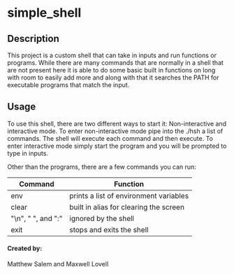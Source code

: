 # simple_shell

## Description

This project is a custom shell that can take in inputs and run functions or programs. While there are many commands that are normally in a shell that are not present here it is able to do some basic built in functions on long with room to easily add more and along with that it searches the PATH for executable programs that match the input.

## Usage

To use this shell, there are two different ways to start it: Non-interactive and interactive mode.
To enter non-interactive mode pipe into the ./hsh a list of commands. The shell will execute each command and then execute.
To enter interactive mode simply start the program and you will be prompted to type in inputs.

Other than the programs, there are a few commands you can run:

| Command | Function |
| ------ | ------ |
| env | prints a list of environment variables |
| clear | built in alias for clearing the screen |
| "\\n", " ", and ":" | ignored by the shell |
| exit | stops and exits the shell |

#### Created by:
Matthew Salem and Maxwell Lovell
